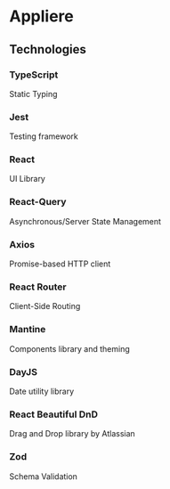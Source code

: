 # Appliere 


## Technologies

### TypeScript 
Static Typing

### Jest 
Testing framework

### React
UI Library

### React-Query 
Asynchronous/Server State Management

### Axios
Promise-based HTTP client 

### React Router
Client-Side Routing

### Mantine
Components library and theming 

### DayJS
Date utility library

### React Beautiful DnD
Drag and Drop library by Atlassian

### Zod 
Schema Validation


